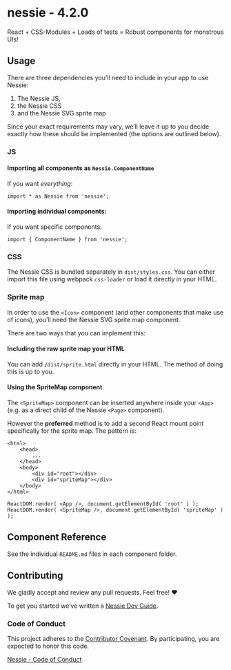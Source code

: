 # nessie - 4.2.0

React + CSS-Modules + Loads of tests = Robust components for monstrous UIs!

## Usage

There are three dependencies you’ll need to include in your app to use Nessie:

1. The Nessie JS,
1. the Nessie CSS
1. and the Nessie SVG sprite map

Since your exact requirements may vary, we’ll leave it up to you decide exactly
how these should be implemented (the options are outlined below).

### JS

#### Importing all components as `Nessie.ComponentName`

If you want _everything_:
```
import * as Nessie from 'nessie';
```

#### Importing individual components:

If you want specific components:
```
import { ComponentName } from 'nessie';
```

### CSS

The Nessie CSS is bundled separately in `dist/styles.css`. You can either import
this file using webpack `css-loader` or load it directly in your HTML.

### Sprite map

In order to use the `<Icon>` component (and other components that make use of
icons), you’ll need the Nessie SVG sprite map component.

There are two ways that you can implement this:

#### Including the raw sprite map your HTML

You can add `/dist/sprite.html` directly in your HTML. The method of doing this
is up to you.

#### Using the SpriteMap component

The `<SpriteMap>` component can be inserted anywhere inside your `<App>` (e.g.
as a direct child of the Nessie `<Page>` component).

However the __preferred__ method is to add a second React mount point
specifically for the sprite map. The pattern is:

```
<html>
    <head>
        ...
    </head>
    <body>
        <div id="root"></div>
        <div id="spriteMap"></div>
    </body>
</html>
```

```
ReactDOM.render( <App />, document.getElementById( 'root' ) );
ReactDOM.render( <SpriteMap />, document.getElementById( 'spriteMap' ) );
```

## Component Reference

See the individual `README.md` files in each component folder.


## Contributing

We gladly accept and review any pull requests. Feel free! :heart:

To get you started we’ve written a [Nessie Dev Guide](https://github.com/sociomantic-tsunami/nessie/wiki/Nessie-Dev-Guide).

### Code of Conduct

This project adheres to the [Contributor
Covenant](<http://contributor-covenant.org/>). By participating, you
are expected to honor this code.

[Nessie - Code of
Conduct](<https://github.com/sociomantic-tsunami/nessie/blob/master/CODE_OF_CONDUCT.md>)
